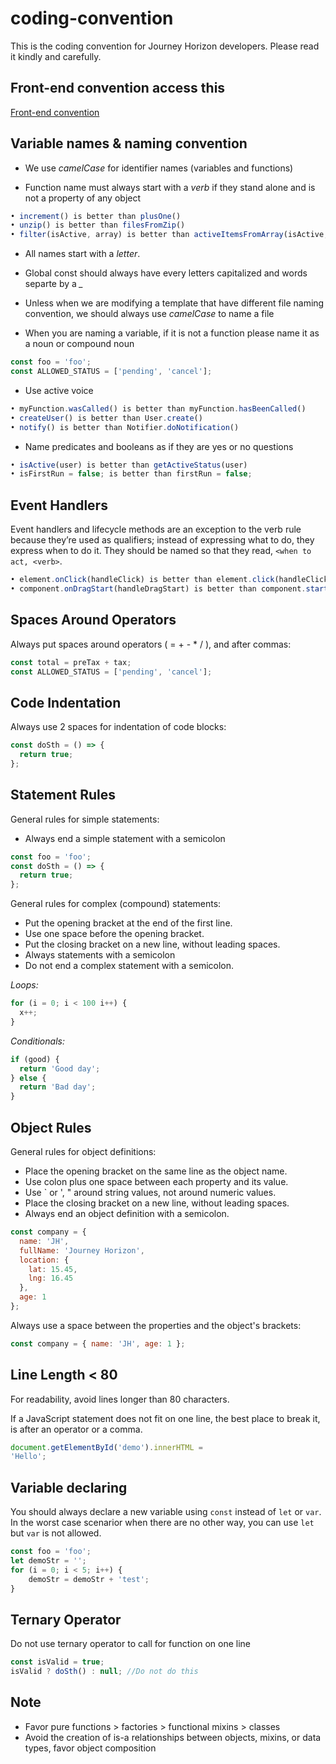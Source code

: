 # coding-convention
This is the coding convention for Journey Horizon developers. Please read it kindly and carefully.

## Front-end convention access this 
[Front-end convention](https://github.com/journeyhorizon/coding-convention/blob/master/Front-End-Convention.md)

## Variable names & naming convention

- We use *camelCase* for identifier names (variables and functions)

- Function name must always start with a *verb* if they stand alone and is not a property of any object

```js
• increment() is better than plusOne()
• unzip() is better than filesFromZip()
• filter(isActive, array) is better than activeItemsFromArray(isActive, array)
```

- All names start with a *letter*.

- Global const should always have every letters capitalized and words separte by a *_*

- Unless when we are modifying a template that have different file naming convention, we should always use *camelCase* to name a file

- When you are naming a variable, if it is not a function please name it as a noun or compound noun

```js
const foo = 'foo';
const ALLOWED_STATUS = ['pending', 'cancel'];
```

- Use active voice

```js
• myFunction.wasCalled() is better than myFunction.hasBeenCalled() 
• createUser() is better than User.create()
• notify() is better than Notifier.doNotification()
```

- Name predicates and booleans as if they are yes or no questions

```js
• isActive(user) is better than getActiveStatus(user)
• isFirstRun = false; is better than firstRun = false;
```

## Event Handlers

Event handlers and lifecycle methods are an exception to the verb rule because they’re used as qualifiers; instead of expressing what to do, they express when to do it. They should be named so that they read, `<when to act, <verb>`.

```js
• element.onClick(handleClick) is better than element.click(handleClick)
• component.onDragStart(handleDragStart) is better than component.startDrag(handleDragStart
```

## Spaces Around Operators

Always put spaces around operators ( = + - * / ), and after commas:

```js
const total = preTax + tax;
const ALLOWED_STATUS = ['pending', 'cancel'];
```
## Code Indentation

Always use 2 spaces for indentation of code blocks:

```js
const doSth = () => {
  return true;
};
```
## Statement Rules

General rules for simple statements:

- Always end a simple statement with a semicolon

```js
const foo = 'foo';
const doSth = () => {
  return true;
};
```

General rules for complex (compound) statements:

- Put the opening bracket at the end of the first line.
- Use one space before the opening bracket.
- Put the closing bracket on a new line, without leading spaces.
- Always statements with a semicolon
- Do not end a complex statement with a semicolon.

*Loops:*
```js
for (i = 0; i < 100 i++) {
  x++;
}
```
*Conditionals:*
```js
if (good) {
  return 'Good day';
} else {
  return 'Bad day';
}
```
## Object Rules

General rules for object definitions:

- Place the opening bracket on the same line as the object name.
- Use colon plus one space between each property and its value.
- Use \` or ', " around string values, not around numeric values.
- Place the closing bracket on a new line, without leading spaces.
- Always end an object definition with a semicolon.

```js
const company = {
  name: 'JH',
  fullName: 'Journey Horizon',
  location: {
    lat: 15.45,
    lng: 16.45
  },
  age: 1
};
```

Always use a space between the properties and the object's brackets:

```js
const company = { name: 'JH', age: 1 };
```

## Line Length < 80

For readability, avoid lines longer than 80 characters.

If a JavaScript statement does not fit on one line, the best place to break it, is after an operator or a comma.

```js
document.getElementById('demo').innerHTML =
'Hello';
```

## Variable declaring

You should always declare a new variable using `const` instead of `let` or `var`. In the worst case scenarior when there are no other way, you can use `let` but `var` is not allowed.

```js
const foo = 'foo';
let demoStr = '';
for (i = 0; i < 5; i++) {
    demoStr = demoStr + 'test';
}
```

## Ternary Operator

Do not use ternary operator to call for function on one line

```js
const isValid = true;
isValid ? doSth() : null; //Do not do this
```

## Note

- Favor pure functions > factories > functional mixins > classes
- Avoid the creation of is-a relationships between objects, mixins, or data types, favor object composition
